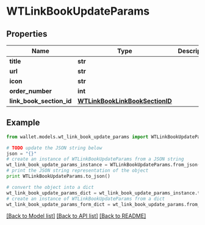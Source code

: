 # WTLinkBookUpdateParams


## Properties

Name | Type | Description | Notes
------------ | ------------- | ------------- | -------------
**title** | **str** |  | 
**url** | **str** |  | 
**icon** | **str** |  | 
**order_number** | **int** |  | 
**link_book_section_id** | [**WTLinkBookLinkBookSectionID**](WTLinkBookLinkBookSectionID.md) |  | [optional] 

## Example

```python
from wallet.models.wt_link_book_update_params import WTLinkBookUpdateParams

# TODO update the JSON string below
json = "{}"
# create an instance of WTLinkBookUpdateParams from a JSON string
wt_link_book_update_params_instance = WTLinkBookUpdateParams.from_json(json)
# print the JSON string representation of the object
print WTLinkBookUpdateParams.to_json()

# convert the object into a dict
wt_link_book_update_params_dict = wt_link_book_update_params_instance.to_dict()
# create an instance of WTLinkBookUpdateParams from a dict
wt_link_book_update_params_form_dict = wt_link_book_update_params.from_dict(wt_link_book_update_params_dict)
```
[[Back to Model list]](../README.md#documentation-for-models) [[Back to API list]](../README.md#documentation-for-api-endpoints) [[Back to README]](../README.md)



